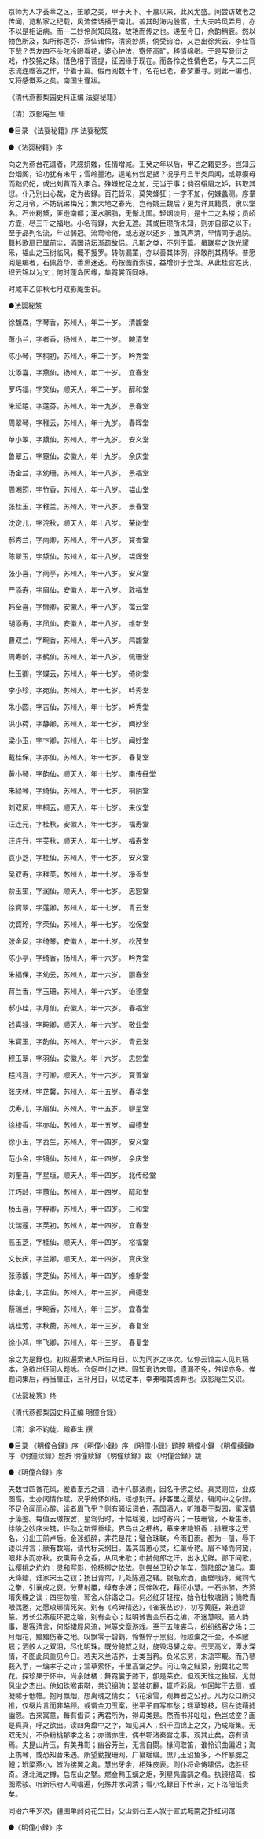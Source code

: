 <!-- { "loadSidebar": true } -->
京师为人才荟萃之区，笙歌之美，甲于天下。干嘉以来，此风尤盛。间尝访故老之传闻，览私家之纪载，风流佳话播于南北。盖其时海内殷富，士大夫吟风弄月，亦不以是相诟病。而一二妙伶尚知风雅，故艳而传之也。递至今日，余韵稍衰。然以物色所及，如所称莲芬、燕仙诸伶，清资妙质，倘受镕冶，又岂出徐紫云、李桂官下哉？吾友四不头陀冷眼看花，婆心护法，寄怀高旷，移情绵缈。于是写曼衍之戏，作狡狯之珠。悟色相于菩提，征因缘于现在。而各伶之性情色艺，与夫二三同志流连赠答之作，毕着于篇。假再阅数十年，名花已老，春梦重寻。则此一编也，又将感慨系之矣。南国生谨跋。

《清代燕都梨园史料正编 法婴秘籍》

（清）双影庵生 辑

●目录
《法婴秘籍》序
法婴秘笈

●《法婴秘籍》序

向之为燕台花谱者，凭臆妍媸，任情增减。壬癸之年以后，甲乙之籍更多。岂知云台烟阁，论功犹有未平；雪岭墨池，逞笔何尝足据？况乎月旦半类风闻，或尊嫫母而黜仍妃，或出刘蕡而入李合。殊嫌蛇足之加，无当于事；倘召蛾眉之妒，转取其愆。仆乃别出心裁，定为齿録。百花皆采，莫笑蜂狂；一字不加，何嫌蠡测。序羣芳之月令，不妨矾弟梅兄；集大地之春光，岂有姚王魏后？更为详其籍贯，隶以堂名。石州粉黛，匪逊南都；溪水胭脂，无惭北国。轻烟淡月，是十二之名楼；员峤方壶，尽三千之福地。小名有録，大会无遮。其或臣瓒所未知，则亦自郐之以下。至于品列名流，年过弱冠。流莺啼倦，或志遂以还乡；雏凤声清，早情同于退院。舞衫歌扇已属前尘，酒国诗坛渐疏故侣。凡斯之类，不列于篇。虽联星之珠光耀釆，韫山之玉树临风，概不搜罗。转防漏罣，亦以善其体例，非敢削其精华。普愿阅是编者，石佩苕华，香熏迷迭。苟按图而索骏，益增价于登龙。从此桂宫姓氏，织云锦以为文；何时蓬岛因缘，集霓裳而同咏。

时咸丰乙卯秋七月双影庵生识。

●法婴秘笈

徐馥森，字琴香，苏州人，年二十岁。　清馥堂

萧小兰，字者香，扬州人，年二十岁。　畹清堂

陈小琴，字桐初，苏州人，年二十岁。　吟秀堂

沈添喜，字燕仙，扬州人，年二十岁。　宜春堂

罗巧福，字笑仙，顺天人，年二十岁。　醇和堂

朱延禧，字莲芬，苏州人，年十九岁。　景春堂

周翠琴，字稚云，苏州人，年十九岁。　春晖堂

单小翠，字黛仙，苏州人，年十九岁。　安义堂

鲁翠云，字霓仙，安徽人，年十九岁。　余庆堂

汤金兰，字幼珊，苏州人，年十八岁。　景福堂

周湘筠，字竹香，苏州人，年十八岁。　韫山堂

张桂玉，字稚兰，苏州人，年十八岁。　景春堂

沈定儿，字浣秋，顺天人，年十八岁。　荣树堂

郝秀兰，字雨卿，苏州人，年十八岁。　寳香堂

陈翠玉，字黛仙，苏州人，年十八岁。　韫辉堂

张小喜，字雨亭，苏州人，年十八岁。　安义堂

严添寿，字眉仙，安徽人，年十八岁。　敦福堂

韩全喜，字懒卿，安徽人，年十八岁。　霭云堂

胡添寿，字凤仙，安徽人，年十八岁。　维新堂

曹双兰，字畹香，苏州人，年十八岁。　鸿馥堂

周寿龄，字鹤仙，苏州人，年十八岁。　佩珊堂

杜玉卿，字蝶云，苏州人，年十七岁。　倚树堂

李小珍，字宛仙，苏州人，年十七岁。　吟秀堂

朱小圆，字吉仙，苏州人，年十七岁。　吟秀堂

洪小荷，字静卿，苏州人，年十七岁。　闻妙堂

梁小玉，字卞卿，苏州人，年十七岁。　闻妙堂

戴桂保，字亦仙，苏州人，年十七岁。　春复堂

黄小琴，字韵仙，顺天人，年十七岁。　南传经堂

朱緑琴，字绮仙，苏州人，年十七岁。　桐阴堂

刘双凤，字桐云，顺天人，年十七岁。　来仪堂

汪连元，字桂秋，安徽人，年十七岁。　福寿堂

汪连升，字芙秋，顺天人，年十七岁。　福寿堂

袁小芝，字桂仙，苏州人，年十七岁。　安义堂

吴双寿，字稚芙，苏州人，年十七岁。　凈香堂

俞玉笙，字润仙，顺天人，年十七岁。　忠恕堂

徐寳翠，字莲卿，苏州人，年十七岁。　青云堂

沈寳玲，字荣仙，苏州人，年十七岁。　松保堂

张金凤，字绮琴，安徽人，年十七岁。　松茂堂

陈小亭，字绮香，扬州人，年十六岁。　吟秀堂

朱福保，字幼云，苏州人，年十六岁。　丽春堂

蒋兰香，字玉珊，苏州人，年十六岁。　诒德堂

郝小桂，字月仙，安徽人，年十六岁。　春福堂

钱喜禄，字畹卿，顺天人，年十六岁。　敬业堂

朱寳玉，字韵仙，苏州人，年十六岁。　青云堂

程玉翠，字羽仙，安徽人。年十六岁。　忠恕堂

程鸿喜，字可卿，顺天人，年十六岁。　寳善堂

张庆林，字芷馨，苏州人，年十五岁。　春华堂

沈寿儿，字眉仙，苏州人，年十五岁。　聊星堂

徐棣香，字亦仙，苏州人，年十五岁。　闻德堂

徐小玉，字苕生，苏州人，年十四岁。　安义堂

范小金，字镜仙，苏州人，年十四岁。　余庆堂

刘奎喜，字星垣，顺天人，年十四岁。　北传经堂

江巧龄，字蕙仙，苏州人，年十四岁。　醇和堂

杨玉喜，字粹卿，苏州人，年十四岁。　三和堂

沈瑞莲，字芙初，苏州人，年十四岁。　宜春堂

高玉芝，字桂仙，顺天人，年十四岁。　裕福堂

文长庆，字兰卿，顺天人，年十四岁。　寳庆堂

张添馥，字芝仙，苏州人，年十四岁。　维新堂

徐金儿，字芷仙，苏州人，年十三岁。　闻德堂

蔡瑞兰，字畹香，苏州人，年十三岁。　宜春堂

姚桂芳，字秋蘅，苏州人，年十三岁。　春复堂

徐小鸿，字飞卿，苏州人，年十三岁。　春复堂

余之为是録也，初拟遍索诸人所生月日，以为同岁之序次。忆停云馆主人见其稿本，急欲出征同人题咏。仓促卒付之梓。固知询访未周，遗漏不免，舛误亦多。俟题词集后，再当厘正，且补月日，以成定本，幸弗嗤其卤莽也。双影庵生又识。

《法婴秘笈》终

《清代燕都梨园史料正编  明僮合録》

（清）余不钓徒、殿春生 撰

●目录
《明僮合録》序
《明僮小録》序
《明僮小録》题辞
明僮小録
《明僮续録》序
《明僮续録》题辞
明僮续録
《明僮续録》跋
《明僮合録》跋

●《明僮合録》序

夫数廿四番花风，爰着羣芳之谱；洒十八部法雨，因名千佛之经。真灵则位，业成图高。士亦闲情作赋，况乎绮怀如结，瑶想别开。抒客里之覊愁，辑闲中之杂録。不足令闻而心醉、读者眉飞乎？则有骚坛词伯，燕国酒人，听雅奏于梨园，寓深情于藻鉴。每值云璈按罢，星驾归时，十幅瑶笺，因时寄兴；一枝珊管，不断生香。徐陵之妙序未镌，许劭之新评重续。界乌丝之细格，摹来宋艳班香；排雁序之芳名，分出王前卢后。金迷纸醉，非花是花；璧合珠联，今雨旧雨。都为一册，辱下诿以弁言；厥有数端，请代标夫纲目。盖其碧蕙心灵，红蕖骨艳。眉不峰而何黛，眼非水而亦秋。衣熏荀令之香，从风未歇；巾拭何郎之汗，出水尤鲜。邺下闻歌，认樱桃之灼灼；灵和写影，怜杨柳之依依。则尝坐卫玠之羊车，驾陆郎之骓马。熏天绛蜡，谁家宋玉之钗；扬日青帘，几处陈遵之辖。银瓶索酒，画壁哦诗。藏钩弋之拳，引襄成之裒。分曹射覆，绰有余妍；同伴吹花，藉征小慧。一石亦醉，齐赘壻炙輠之谈；四座勿喧，郭舍人俳谐之口。何必红牙轻按，始令杜牧魂销；倘教青眼偶邀，定愿琅琊情死矣。别有《鸡碑精选》，《雀箓丛钞》，初写黄庭，兼通碧篆。苏长公燕瘦环肥之喻，别有会心；赵明诚吉金乐石之编，不迷慧眼。骚人韵事，墨客清言，何惭裙屐风流，岂等文章游戏。至于五陵裘马，纷纷结客之场；三月烟花，黯黯伤春之地。叹飘零于碧鹳，怜憔悴于黑貂。倾越橐之千金，不殊敝屣；洒鲛人之双泪，尽化明珠。既分鲍叔之财，旋毁冯驩之劵。云天高义，潭水深情，不图此风重见今日。若夫釆兰洁养，士类当矜。负米忘劳，末流罕觏。而乃蓼莪入手，一编孝子之诗；萱草萦怀，千里高堂之梦。问江南之鲑菜，别冀北之莺花。探珍果于怀中，尚余陆橘；舞霓裳于膝下，卽是莱衣。但观天性之独超，尤觉风尘之杰出。他如珠喉甫啭，共识绵驹；翠袖初翻，辄呼彩凤。乍回眸于去扇，或凝睇于低帷。抱月飘烟，想离魂之倩女；飞花滚雪，观舞器之公孙。凡为众口所交推，仅缀片言而非略顾。或谓金刀玉案，张平子自写牢愁；瑶草琼枝，屈左徒藉摅幽怨。古来寓意，每有借词；两君所为，得毋类是。然而书非咄咄，色岂成空？画是真真，呼之欲出。读四角盘中之字，如见其人；织千回锦上之文，乃成斯集。无双无对，不杂粉桃郁李之名；亦谐亦庄，偶书鄂渚秦宫之事。观其止矣，窃有请焉。夫昆山片玉，有美弗彰；幽谷芳兰，无言自閟。椽间取笛，谁怜识曲偏迟；海上携琴，或恐知音未遇。所望勤搜珊网，广纂瑶编。庶几玉沼鱼多，不作暴腮之鲤；玳梁燕小，皆为接翼之禽。慧出牙余，相殊皮表。则仆将命俦啸侣，选胜征奇。涤北海之樽，启东山之墅。燃金鸭玉螭之炬，列星鳬露鹄之肴。执镜招鸾，按图索骏。听新乐府人间唱遍，何殊井水词清；看小名録日下传来，定卜洛阳纸贵矣。

同治六年岁次，疆圉单阏荷花生日，殳山剑石主人叙于宣武城南之扑红词馆

●《明僮小録》序

